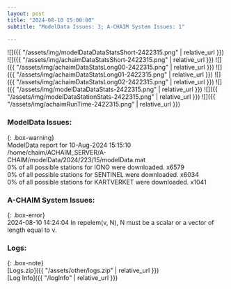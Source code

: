 ```yaml
---
layout: post
title: "2024-08-10 15:00:00"
subtitle: "ModelData Issues: 3; A-CHAIM System Issues: 1"

---
```


![]({{ "/assets/img/modelDataDataStatsShort-2422315.png" | relative_url }})
![]({{ "/assets/img/achaimDataStatsShort-2422315.png" | relative_url }})
![]({{ "/assets/img/achaimDataStatsLong00-2422315.png" | relative_url }})
![]({{ "/assets/img/achaimDataStatsLong01-2422315.png" | relative_url }})
![]({{ "/assets/img/achaimDataStatsLong02-2422315.png" | relative_url }})
![]({{ "/assets/img/modelDataDataStats-2422315.png" | relative_url }})
![]({{ "/assets/img/modelDataStationStats-2422315.png" | relative_url }})
![]({{ "/assets/img/achaimRunTime-2422315.png" | relative_url }})


### ModelData Issues:  
  
{: .box-warning}  
 ModelData report for 10-Aug-2024 15:15:10   
 /home/chaim/ACHAIM_SERVER/A-CHAIM/modelData/2024/223/15/modelData.mat   
 0% of all possible stations for IONO were downloaded. x6579   
 0% of all possible stations for SENTINEL were downloaded. x6034   
 0% of all possible stations for KARTVERKET were downloaded. x1041   
  
### A-CHAIM System Issues:  
  
{: .box-error}  
2024-08-10 14:24:04 In repelem(v, N), N must be a scalar or a vector of length equal to v.  

### Logs:  
  
{: .box-note}  
[Logs.zip]({{ "/assets/other/logs.zip" | relative_url }})  
[Log Info]({{ "/logInfo" | relative_url }})  
